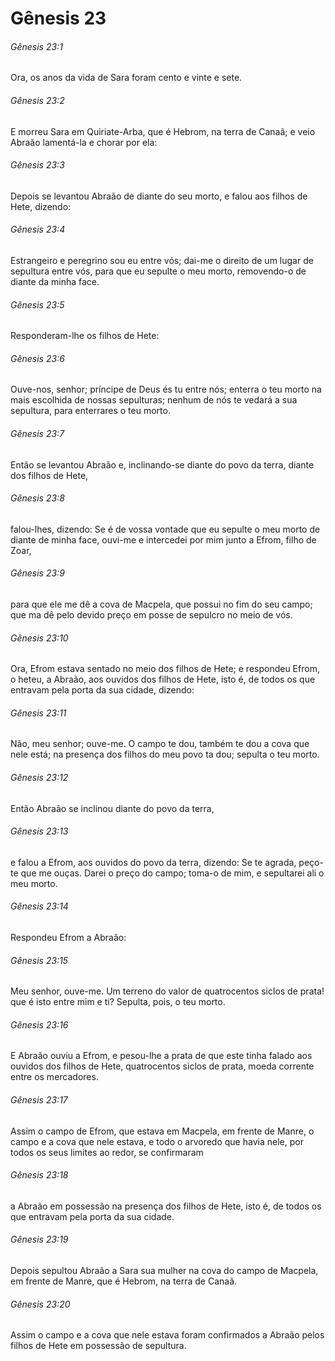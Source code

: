 # Gênesis 23

###### Gênesis 23:1

Ora, os anos da vida de Sara foram cento e vinte e sete.

###### Gênesis 23:2

E morreu Sara em Quiriate-Arba, que é Hebrom, na terra de Canaã; e veio Abraão lamentá-la e chorar por ela:

###### Gênesis 23:3

Depois se levantou Abraão de diante do seu morto, e falou aos filhos de Hete, dizendo:

###### Gênesis 23:4

Estrangeiro e peregrino sou eu entre vós; dai-me o direito de um lugar de sepultura entre vós, para que eu sepulte o meu morto, removendo-o de diante da minha face.

###### Gênesis 23:5

Responderam-lhe os filhos de Hete:

###### Gênesis 23:6

Ouve-nos, senhor; príncipe de Deus és tu entre nós; enterra o teu morto na mais escolhida de nossas sepulturas; nenhum de nós te vedará a sua sepultura, para enterrares o teu morto.

###### Gênesis 23:7

Então se levantou Abraão e, inclinando-se diante do povo da terra, diante dos filhos de Hete,

###### Gênesis 23:8

falou-lhes, dizendo: Se é de vossa vontade que eu sepulte o meu morto de diante de minha face, ouvi-me e intercedei por mim junto a Efrom, filho de Zoar,

###### Gênesis 23:9

para que ele me dê a cova de Macpela, que possui no fim do seu campo; que ma dê pelo devido preço em posse de sepulcro no meio de vós.

###### Gênesis 23:10

Ora, Efrom estava sentado no meio dos filhos de Hete; e respondeu Efrom, o heteu, a Abraão, aos ouvidos dos filhos de Hete, isto é, de todos os que entravam pela porta da sua cidade, dizendo:

###### Gênesis 23:11

Não, meu senhor; ouve-me. O campo te dou, também te dou a cova que nele está; na presença dos filhos do meu povo ta dou; sepulta o teu morto.

###### Gênesis 23:12

Então Abraão se inclinou diante do povo da terra,

###### Gênesis 23:13

e falou a Efrom, aos ouvidos do povo da terra, dizendo: Se te agrada, peço-te que me ouças. Darei o preço do campo; toma-o de mim, e sepultarei ali o meu morto.

###### Gênesis 23:14

Respondeu Efrom a Abraão:

###### Gênesis 23:15

Meu senhor, ouve-me. Um terreno do valor de quatrocentos siclos de prata! que é isto entre mim e ti? Sepulta, pois, o teu morto.

###### Gênesis 23:16

E Abraão ouviu a Efrom, e pesou-lhe a prata de que este tinha falado aos ouvidos dos filhos de Hete, quatrocentos siclos de prata, moeda corrente entre os mercadores.

###### Gênesis 23:17

Assim o campo de Efrom, que estava em Macpela, em frente de Manre, o campo e a cova que nele estava, e todo o arvoredo que havia nele, por todos os seus limites ao redor, se confirmaram

###### Gênesis 23:18

a Abraão em possessão na presença dos filhos de Hete, isto é, de todos os que entravam pela porta da sua cidade.

###### Gênesis 23:19

Depois sepultou Abraão a Sara sua mulher na cova do campo de Macpela, em frente de Manre, que é Hebrom, na terra de Canaã.

###### Gênesis 23:20

Assim o campo e a cova que nele estava foram confirmados a Abraão pelos filhos de Hete em possessão de sepultura.

